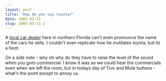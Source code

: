 ```yaml
---
layout: post
title: "How do you say toyota?"
date: 2005-03-11
slug: 2005-03-11-2
---
```


A  [local car dealer](http://www.davidmaustoyota.com/index.asp)  here in northern Florida can&apos;t even pronounce the name of the cars he sells.  I couldn&apos;t even replicate how he mutilates toyota, but its a hoot.

On a side note - why oh why do they have to raise the level of the sound when you goto commercial.  I know it was so we could hear the commercials even when we left the room, but in todays day of Tivo and Mute buttons - what&apos;s the point except to annoy us.
